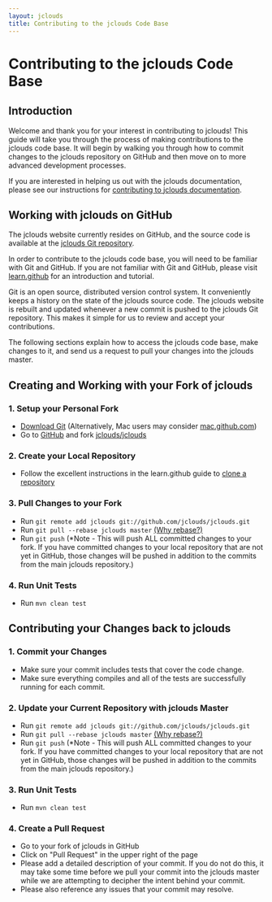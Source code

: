 ```yaml
---
layout: jclouds
title: Contributing to the jclouds Code Base
---
```


# Contributing to the jclouds Code Base

## Introduction

Welcome and thank you for your interest in contributing to jclouds!  This guide will take you through the process of making contributions to the jclouds 
code base.  It will begin by walking you through how to commit changes to the jclouds repository on GitHub and then move on to more advanced development 
processes.

If you are interested in helping us out with the jclouds documentation, please see our instructions for [contributing to jclouds documentation](http://www.jclouds.org/documentation/devguides/contributing-to-documentation/). 

## Working with jclouds on GitHub

The jclouds website currently resides on GitHub, and the source code is available at the [jclouds Git repository](https://github.com/jclouds/jclouds.github.com).

In order to contribute to the jclouds code base, you will need to be familiar with Git and GitHub.  If you are not familiar with Git and GitHub, please 
visit [learn.github](http://learn.github.com/p/intro.html) for an introduction and tutorial.

Git is an open source, distributed version control system.  It conveniently keeps a history on the state of the jclouds source code. The jclouds website is 
rebuilt and updated whenever a new commit is pushed to the jclouds Git repository. This makes it simple for us to review and accept your contributions. 

The following sections explain how to access the jclouds code base, make changes to it, and send us a request to pull your changes into the jclouds
master.

## Creating and Working with your Fork of jclouds

### 1.  Setup your Personal Fork

   *  [Download Git](http://git-scm.com/download)  (Alternatively, Mac users may consider [mac.github.com](http://mac.github.com/))
   *  Go to [GitHub](http://github.com) and fork [jclouds/jclouds](http://github.com/jclouds/jclouds)

### 2.  Create your Local Repository

   *  Follow the excellent instructions in the learn.github guide to [clone a repository](http://learn.github.com/p/setup.html#cloning_a_git_repo)

### 3.  Pull Changes to your Fork

   *  Run `git remote add jclouds git://github.com/jclouds/jclouds.git`
   *  Run `git pull --rebase jclouds master` [(Why rebase?)](http://stackoverflow.com/questions/5968964/avoid-unwanted-merge-commits-and-other-commits-when-doing-pull-request-in-github)
   *  Run `git push` (*Note - This will push ALL committed changes to your fork.  If you have committed changes to your local repository that are not yet in
      GitHub, those changes will be pushed in addition to the commits from the main jclouds repository.)

### 4.  Run Unit Tests

   *  Run `mvn clean test`

## Contributing your Changes back to jclouds

### 1. Commit your Changes

   *  Make sure your commit includes tests that cover the code change.
   *  Make sure everything compiles and all of the tests are successfully running for each commit.

### 2.  Update your Current Repository with jclouds Master

   *  Run `git remote add jclouds git://github.com/jclouds/jclouds.git`
   *  Run `git pull --rebase jclouds master` [(Why rebase?)](http://stackoverflow.com/questions/5968964/avoid-unwanted-merge-commits-and-other-commits-when-doing-pull-request-in-github)
   *  Run `git push` (*Note - This will push ALL committed changes to your fork.  If you have committed changes to your local repository that are not yet in
      GitHub, those changes will be pushed in addition to the commits from the main jclouds repository.)

### 3.  Run Unit Tests

   *  Run `mvn clean test`

### 4.  Create a Pull Request

   *  Go to your fork of jclouds in GitHub
   *  Click on "Pull Request" in the upper right of the page
   *  Please add a detailed description of your commit.  If you do not do this, it may take some time before we pull your commit into the jclouds master
      while we are attempting to decipher the intent behind your commit.  
   *  Please also reference any issues that your commit may resolve. 

